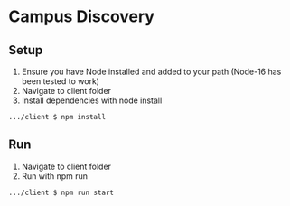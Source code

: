 # Campus Discovery
## Setup
1. Ensure you have Node installed and added to your path (Node-16 has been tested to work)
2. Navigate to client folder
3. Install dependencies with node install
```
.../client $ npm install
```
## Run
1. Navigate to client folder
2. Run with npm run
```
.../client $ npm run start
```
